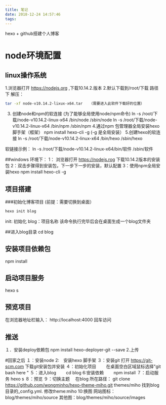 ```yaml
---
title: 笔记
date: 2018-12-24 14:57:46
tags:
---
```

hexo + github搭建个人博客
# node环境配置
## linux操作系统
1.浏览器打开 https://nodejs.org ,下载10.14.2.版本
2.默认下载到/root/下载 路径下 解压：
```bash
tar -xf node-v10.14.2-lixux-x64.tar   （需要进入此软件下载好的位置）
```
3. 创建node和npm的软连接   (为了能够全局使用node/npm命令)
 ln -s /root/下载/node-v10.14.2-linux-x64
 /bin/node  /sbin/node
 ln -s /root/下载/node-v10.14.2-linux-x64
 /bin/npm  /sbin/npm
 4.通过npm 包管理器全局安装hexo脚手架（框架）
 npm install hexo-cli -g (-g 是全局安装）
 5.创建hexo的软连接
 ln -s /root/下载/node-v10.14.2-linux-x64
 /bin/hexo /sbin/hexo

 软链接示例： ln -s /root/下载/node-v10.14.2-linux-x64/bin/软件 /sbin/软件


 ##windows 环境下：
 1： 浏览器打开 https://nodejs.rog 下载10.14.2版本的安装包
 2：双击步骤得到安装包，下一步下一步的安装，默认配置
 3：使用npm全局安装hexo
   npm install hexo-cli -g

 ## 项目搭建
 ###初始化博客项目      (前提：需要切换到桌面）
 ```bash
 hexo init blog
 ```
 init: 初始化
 blog：项目名称
 该命令执行完毕后会在桌面生成一个blog文件夹

 ##进入blog目录
 cd blog
 ## 安装项目依赖包
 npm install
 ## 启动项目服务
 hexo s
 ## 预览项目
 在浏览器地址栏输入： http://localhost:4000 回车访问
 ## 推送
 １．安装deploy依赖包
 npm install hexo-deployer-git --save
 2.上传


#回家之后
１：安装node
2:　安装hexo 脚手架
３：安装git
打开 https://git-scm.com 下载git安装包并安装
４：初始化项目
　　在桌面空白区域鼠标选择"git bash here "
５：进入blog
　　cd blog
6:安装依赖　　
  npm install
７：启动服务
 hexo s
 ８：预览
 ９：切换主题
 　在blog 所在路径：
 git clone https://github.com/wongminho/hexo-theme-miho.git themes/miho
 找到blog 目录的_config.yml. 修改theme:miho
 10:换图
 网站图标：　blog/themes/miho/source
 其他图：blog/themes/miho/source/images
